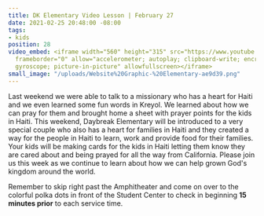 ```yaml
---
title: DK Elementary Video Lesson | February 27
date: 2021-02-25 20:48:00 -08:00
tags:
- kids
position: 28
video_embed: <iframe width="560" height="315" src="https://www.youtube.com/embed/XaOWODrBH_o"
  frameborder="0" allow="accelerometer; autoplay; clipboard-write; encrypted-media;
  gyroscope; picture-in-picture" allowfullscreen></iframe>
small_image: "/uploads/Website%20Graphic-%20Elementary-ae9d39.png"
---
```


Last weekend we were able to talk to a missionary who has a heart for Haiti and we even learned some fun words in Kreyol. We learned about how we can pray for them and brought home a sheet with prayer points for the kids in Haiti. This weekend, Daybreak Elementary will be introduced to a very special couple who also has a heart for families in Haiti and they created a way for the people in Haiti to learn, work and provide food for their families. Your kids will be making cards for the kids in Haiti letting them know they are cared about and being prayed for all the way from California. Please join us this week as we continue to learn about how we can help grown God's kingdom around the world. 

Remember to skip right past the Amphitheater and come on over to the colorful polka dots in front of the Student Center to check in beginning **15 minutes prior** to each service time.